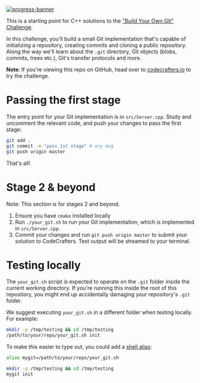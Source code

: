 [![progress-banner](https://backend.codecrafters.io/progress/git/def948ed-188e-4b00-b149-e785d486ab9e)](https://app.codecrafters.io/users/codecrafters-bot?r=2qF)

This is a starting point for C++ solutions to the
["Build Your Own Git" Challenge](https://codecrafters.io/challenges/git).

In this challenge, you'll build a small Git implementation that's capable of
initializing a repository, creating commits and cloning a public repository.
Along the way we'll learn about the `.git` directory, Git objects (blobs,
commits, trees etc.), Git's transfer protocols and more.

**Note**: If you're viewing this repo on GitHub, head over to
[codecrafters.io](https://codecrafters.io) to try the challenge.

# Passing the first stage

The entry point for your Git implementation is in `src/Server.cpp`. Study and
uncomment the relevant code, and push your changes to pass the first stage:

```sh
git add .
git commit -m "pass 1st stage" # any msg
git push origin master
```

That's all!

# Stage 2 & beyond

Note: This section is for stages 2 and beyond.

1. Ensure you have `cmake` installed locally
1. Run `./your_git.sh` to run your Git implementation, which is implemented in
   `src/Server.cpp`.
1. Commit your changes and run `git push origin master` to submit your solution
   to CodeCrafters. Test output will be streamed to your terminal.

# Testing locally

The `your_git.sh` script is expected to operate on the `.git` folder inside the
current working directory. If you're running this inside the root of this
repository, you might end up accidentally damaging your repository's `.git`
folder.

We suggest executing `your_git.sh` in a different folder when testing locally.
For example:

```sh
mkdir -p /tmp/testing && cd /tmp/testing
/path/to/your/repo/your_git.sh init
```

To make this easier to type out, you could add a
[shell alias](https://shapeshed.com/unix-alias/):

```sh
alias mygit=/path/to/your/repo/your_git.sh

mkdir -p /tmp/testing && cd /tmp/testing
mygit init
```
